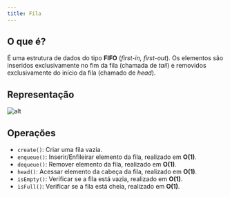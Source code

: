 ```yaml
---
title: Fila
---
```


## O que é?

É uma estrutura de dados do tipo **FIFO** (*first-in, first-out*). Os elementos são inseridos exclusivamente no fim da fila (chamada de *tail*) e removidos exclusivamente do início da fila (chamado de *head*).

## Representação

![alt](https://www.cos.ufrj.br/~rfarias/cos121/fila1.png)

## Operações

- `create()`: Criar uma fila vazia. 
- `enqueue()`: Inserir/Enfileirar elemento da fila, realizado em **O(1)**. 
- `dequeue()`: Remover elemento da fila, realizado em **O(1)**.
- `head()`: Acessar elemento da cabeça da fila, realizado em **O(1)**. 
- `isEmpty()`: Verificar se a fila está vazia, realizado em **O(1)**.
- `isFull()`: Verificar se a fila está cheia, realizado em **O(1)**.
